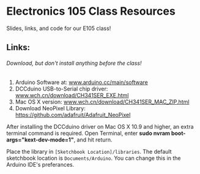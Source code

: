 # Electronics 105 Class Resources
Slides, links, and code for our E105 class!

## Links:
###### Download, but don't install anything before the class!

1. Arduino Software at: www.arduino.cc/main/software
2. DCCduino USB-to-Serial chip driver: www.wch.cn/download/CH341SER_EXE.html
3. Mac OS X version: www.wch.cn/download/CH341SER_MAC_ZIP.html
4. Download NeoPixel Library: https://github.com/adafruit/Adafruit_NeoPixel

After installing the DCCduino driver on Mac OS X 10.9 and higher, an extra terminal command is required.
Open Terminal, enter **sudo nvram boot-args="kext-dev-mode=1"**, and hit return.

Place the library in `[Sketchbook Location]/libraries`.
The default sketchbook location is `Documents/Arduino`. You can change this in the Arduino IDE's preferances.
